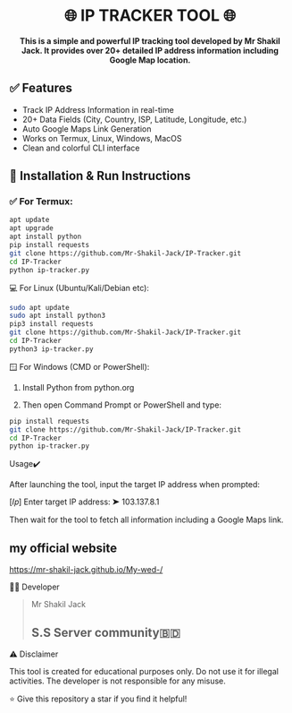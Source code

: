 <h1 align="center">🌐 IP TRACKER TOOL 🌐</h1>

<p align="center">
  <b>This is a simple and powerful IP tracking tool developed by Mr Shakil Jack. It provides over 20+ detailed IP address information including Google Map location.</b>
</p>



## ✅ Features

- Track IP Address Information in real-time  
- 20+ Data Fields (City, Country, ISP, Latitude, Longitude, etc.)  
- Auto Google Maps Link Generation  
- Works on Termux, Linux, Windows, MacOS  
- Clean and colorful CLI interface  


## 📲 Installation & Run Instructions

### ✅ For **Termux**:

```bash
apt update
apt upgrade
apt install python
pip install requests
git clone https://github.com/Mr-Shakil-Jack/IP-Tracker.git
cd IP-Tracker
python ip-tracker.py
```



💻 For Linux (Ubuntu/Kali/Debian etc):
```bash
sudo apt update
sudo apt install python3
pip3 install requests
git clone https://github.com/Mr-Shakil-Jack/IP-Tracker.git
cd IP-Tracker
python3 ip-tracker.py
```


🪟 For Windows (CMD or PowerShell):

1. Install Python from python.org

2. Then open Command Prompt or PowerShell and type:


```bash
pip install requests
git clone https://github.com/Mr-Shakil-Jack/IP-Tracker.git
cd IP-Tracker
python ip-tracker.py
```

 Usage✔️

After launching the tool, input the target IP address when prompted:

[𝐼𝑝] Enter target IP address: ➤  103.137.8.1

Then wait for the tool to fetch all information including a Google Maps link.

## my official website ##
https://mr-shakil-jack.github.io/My-wed-/



🧑‍💻 Developer

> Mr Shakil Jack
> <h2>S.S Server community🇧🇩 </h2>





⚠️ Disclaimer

This tool is created for educational purposes only. Do not use it for illegal activities. The developer is not responsible for any misuse.




⭐ Give this repository a star if you find it helpful!

 


